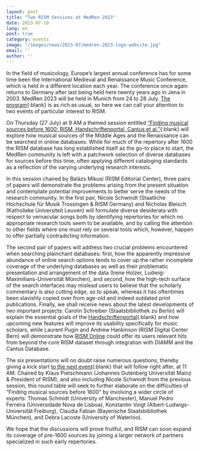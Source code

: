 ```yaml
---
layout: post
title: "Two RISM Sessions at MedRen 2023"
date: 2023-07-18
lang: en
post: true
category: events
image: "/images/news/2023-07/medren-2023-logo-website.jpg"
email: ''
author: ''
---
```


In the field of musicology, Europe’s largest annual conference has for some time been the International Medieval and Renaissance Music Conference, which is held in a different location each year. The conference once again returns to Germany after last being held here twenty years ago in Jena in 2003. MedRen 2023 will be held in Munich from 24 to 28 July. [The program](https://medren2023.com/schedule-2/){:blank} is as rich as usual, so here we can call your attention to two events of particular interest to RISM.  

On Thursday (27 July) at 9 AM a themed session entitled [“Finding musical sources before 1600: RISM, Handschriftenportal, Cantus et al.”](https://www.conftool.pro/medren2023/index.php?page=browseSessions&path=adminSessions&print=yes&doprint=yes&form_session=109&presentations=show){:blank} will explore how musical sources of the Middle Ages and the Renaissance can be searched in online databases. While for much of the repertory after 1600 the RISM database has long established itself as the go-to place to start, the MedRen community is left with a patchwork selection of diverse databases for sources before this time, often applying different cataloging standards as a reflection of the varying underlying research interests.  

In this session chaired by Balázs Mikusi (RISM Editorial Center), three pairs of papers will demonstrate the problems arising from the present situation and contemplate potential improvements to better serve the needs of the research community. In the first pair, Nicole Schwindt (Staatliche Hochschule für Musik Trossingen & RISM Germany) and Nicholas Bleisch (Katholieke Universiteit Leuven) will formulate diverse desiderata with respect to vernacular songs both by identifying repertories for which no appropriate research tools seem to be available, and by calling the attention to other fields where one must rely on several tools which, however, happen to offer partially contradicting information.  

The second pair of papers will address two crucial problems encountered when searching plainchant databases: first, how the apparently impressive abundance of online search options tends to cover up the rather incomplete coverage of the underlying databases as well as their problematic presentation and arrangement of the data (Irene Holzer, Ludwig-Maximilians-Universität München), and second, how the high-tech surface of the search interfaces may mislead users to believe that the scholarly commentary is also cutting edge, so to speak, whereas it has oftentimes been slavishly copied over from age-old and indeed outdated print publications. Finally, we shall receive news about the latest developments of two important projects: Carolin Schreiber (Staatsbibliothek zu Berlin) will explain the essential goals of the [Handschriftenportal](https://handschriftenportal.de/){:blank} and how upcoming new features will improve its usability specifically for music scholars, while Laurent Pugin and Andrew Hankinson (RISM Digital Center Bern) will demonstrate how [RISM Online](https://rism.online/) could offer its users relevant hits from beyond the core RISM dataset through integration with DIAMM and the Cantus Database.  

The six presentations will no doubt raise numerous questions, thereby giving a kick start [to the next event](https://www.conftool.pro/medren2023/index.php?page=browseSessions&path=adminSessions&print=yes&doprint=yes&form_session=112&presentations=show){:blank} that will follow right after, at 11 AM. Chaired by Klaus Pietschmann (Johannes Gutenberg Universität Mainz & President of RISM), and also including Nicole Schwindt from the previous session, this round table will seek to further elaborate on the difficulties of “Finding musical sources before 1600” by involving a wider circle of experts: Thomas Schmidt (University of Manchester), Manuel Pedro Ferreira (Universidade Nova de Lisboa), Konstantin Voigt (Albert-Ludwigs-Universität Freiburg), Claudia Fabian (Bayerische Staatsbibliothek München), and Debra Lacoste (University of Waterloo).  

We hope that the discussions will prove fruitful, and RISM can soon expand its coverage of pre-1600 sources by joining a larger network of partners specialized in such early repertories.
